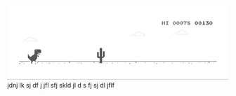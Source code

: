 ![image](https://github.com/sudimuk2017/qwaszx/blob/main/dino.gif)
jdnj  lk  sj   df   j   jfl    sfj  skld  jl   d  s   fj   sj    dl  jflf

